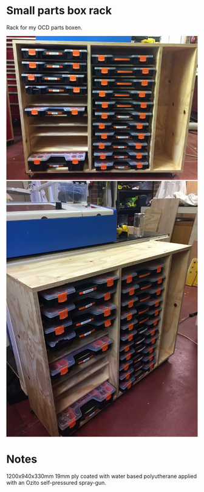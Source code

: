 # Small parts box rack

Rack for my OCD parts boxen.

![Front](pics/front.jpg)
![Side](pics/side.jpg)

# Notes

1200x940x330mm 19mm ply coated with water based polyutherane applied with an
Ozito self-pressured spray-gun.
